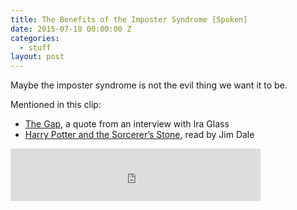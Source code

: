 ```yaml
---
title: The Benefits of the Imposter Syndrome [Spoken]
date: 2015-07-18 00:00:00 Z
categories:
  - stuff
layout: post
---
```


Maybe the imposter syndrome is not the evil thing we want it to be.

Mentioned in this clip:

- [The Gap](http://vimeo.com/85040589), a quote from an interview with Ira Glass
- [Harry Potter and the Sorcerer’s Stone](http://amzn.to/1JnPV3z), read by Jim Dale

<p>
<iframe src='https://spoken.co/t/2499109/embed' frameborder='0' width='100%' height='84' style='max-width:400px;'></iframe>
</p>
